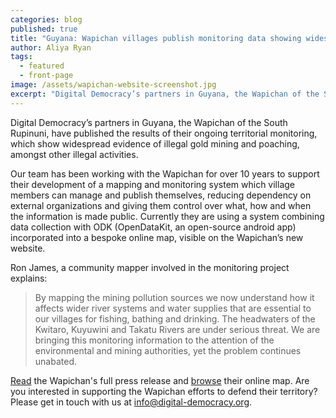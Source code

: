 ```yaml
---
categories: blog
published: true
title: "Guyana: Wapichan villages publish monitoring data showing widespread illegal mining"
author: Aliya Ryan
tags:
  - featured
  - front-page
image: /assets/wapichan-website-screenshot.jpg
excerpt: "Digital Democracy’s partners in Guyana, the Wapichan of the South Rupinuni, have published the results of their ongoing territorial monitoring, which show widespread evidence of illegal gold mining and poaching, amongst other illegal activities."
---
```


Digital Democracy’s partners in Guyana, the Wapichan of the South Rupinuni, have published the results of their ongoing territorial monitoring, which show widespread evidence of illegal gold mining and poaching, amongst other illegal activities.

Our team has been working with the Wapichan for over 10 years  to support their development of a mapping and monitoring system which village members can manage and publish themselves, reducing dependency on external organizations and giving them control over what, how and when the information is made public. Currently they are using a system combining data collection with ODK (OpenDataKit, an open-source android app) incorporated into a bespoke online map, visible on the Wapichan’s new website.

Ron James, a community mapper involved in the monitoring project explains:

>By mapping the mining pollution sources we now understand how it affects wider river systems and water supplies that are essential to our villages for fishing, bathing and drinking. The headwaters of the Kwitaro, Kuyuwini and Takatu Rivers are under serious threat. We are bringing this monitoring information to the attention of the environmental and mining authorities, yet the problem continues unabated.

[Read](http://wapichanao.communitylands.org/1505782363043-srdc-press-release-sept-19-community-monitorig-and-web-site-news-pdf.pdf) the Wapichan's full press release and [browse](http://wapichanao.communitylands.org/static-maps) their online map. Are you interested in supporting the Wapichan efforts to defend their territory? Please get in touch with us at <info@digital-democracy.org>.

